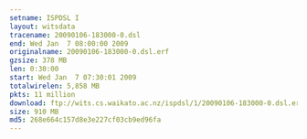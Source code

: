 ```yaml
---
setname: ISPDSL I
layout: witsdata
tracename: 20090106-183000-0.dsl
end: Wed Jan  7 08:00:00 2009
originalname: 20090106-183000-0.dsl.erf
gzsize: 378 MB
len: 0:30:00
start: Wed Jan  7 07:30:01 2009
totalwirelen: 5,858 MB
pkts: 11 million
download: ftp://wits.cs.waikato.ac.nz/ispdsl/1/20090106-183000-0.dsl.erf.gz
size: 910 MB
md5: 268e664c157d8e3e227cf03cb9ed96fa
---
```

